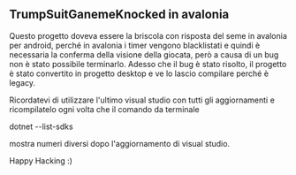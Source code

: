 ## TrumpSuitGanemeKnocked in avalonia
Questo progetto doveva essere la briscola con risposta del seme in avalonia per android, perché in avalonia i timer vengono blacklistati e quindi è necessaria la conferma della visione della giocata, però a causa di un bug non è stato possibile terminarlo.
Adesso che il bug è stato risolto, il progetto è stato convertito in progetto desktop e ve lo lascio compilare perché è legacy.

Ricordatevi di utilizzare l'ultimo visual studio con tutti gli aggiornamenti e ricompilatelo ogni volta che il comando da terminale

dotnet --list-sdks

mostra numeri diversi dopo l'aggiornamento di visual studio.

Happy Hacking :)
